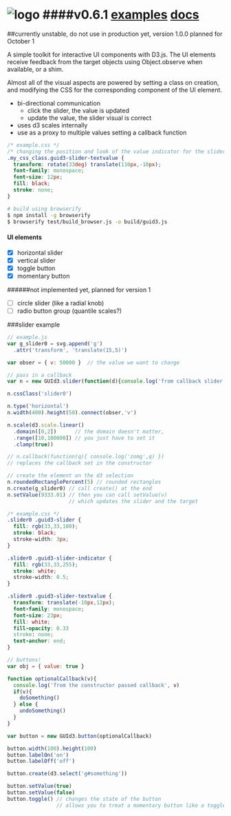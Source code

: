 ![logo](http://creative-co.de/logo.png)
####v0.6.1 [examples](http://billautomata.github.io/GUId3.js/) [docs](http://billautomata.github.io/GUId3.js/build/apidocs/)
========

##currently unstable, do not use in production yet, version 1.0.0 planned for October 1

A simple toolkit for interactive UI components with D3.js.  The UI elements receive feedback from the target objects using Object.observe when available, or a shim.

Almost all of the visual aspects are powered by setting a class on creation, and modifying the CSS for the corresponding component of the UI element.

* bi-directional communication
  * click the slider, the value is updated
  * update the value, the slider visual is correct
* uses d3 scales internally
* use as a proxy to multiple values setting a callback function

```css
/* example.css */
/* changing the position and look of the value indicator for the slider */
.my_css_class.guid3-slider-textvalue {
  transform: rotate(33deg) translate(110px,-10px);
  font-family: monospace;
  font-size: 12px;
  fill: black;
  stroke: none;
}
```

```bash
# build using browserify
$ npm install -g browserify
$ browserify test/build_browser.js -o build/guid3.js
```

#### UI elements
- [x] horizontal slider
- [x] vertical slider
- [x] toggle button
- [x] momentary button

######not implemented yet, planned for version 1
- [ ] circle slider (like a radial knob)
- [ ] radio button group (quantile scales?)

###slider example
```javascript
// example.js
var g_slider0 = svg.append('g')
  .attr('transform', 'translate(15,5)')

var obser = { v: 50000 }  // the value we want to change

// pass in a callback
var n = new GUId3.slider(function(d){console.log('from callback slider 0',d)})

n.cssClass('slider0')

n.type('horizontal')
n.width(400).height(50).connect(obser,'v')

n.scale(d3.scale.linear()
  .domain([0,2])      // the domain doesn't matter,
  .range([10,100000]) // you just have to set it
  .clamp(true))

// n.callback(function(q){ console.log('zomg',q) })
// replaces the callback set in the constructor

// create the element on the d3 selection
n.roundedRectanglePercent(5) // rounded rectangles
n.create(g_slider0) // call create() at the end
n.setValue(9333.01) // then you can call setValue(v)
                    // which updates the slider and the target

```

```css
/* example.css */
.slider0 .guid3-slider {
  fill: rgb(33,33,100);
  stroke: black;
  stroke-width: 3px;
}

.slider0 .guid3-slider-indicator {
  fill: rgb(33,33,255);
  stroke: white;
  stroke-width: 0.5;
}

.slider0 .guid3-slider-textvalue {
  transform: translate(-10px,12px);
  font-family: monospace;
  font-size: 23px;
  fill: white;
  fill-opacity: 0.33
  stroke: none;
  text-anchor: end;
}
```

```javascript
// buttons!
var obj = { value: true }

function optionalCallback(v){
  console.log('from the constructor passed callback', v)
  if(v){
    doSomething()
  } else {
    undoSomething()
  }
}

var button = new GUId3.button(optionalCallback)

button.width(100).height(100)
button.labelOn('on')
button.labelOff('off')

button.create(d3.select('g#something'))

button.setValue(true)
button.setValue(false)
button.toggle() // changes the state of the button
                // allows you to treat a momentary button like a toggle

```
